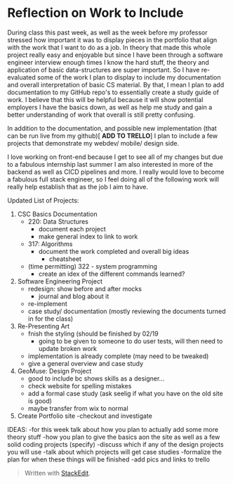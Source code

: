 
# Reflection on Work to Include

During class this past week, as well as the week before my professor stressed how important it was to display pieces in the portfolio that align with the work that I want to do as a job. In theory that made this whole project really easy and enjoyable but since I have been through a software engineer interview enough times I know the hard stuff, the theory and application of basic data-structures are super important. So I have re-evaluated some of the work I plan to display to include my documentation and overall interpretation of basic CS material. By that, I mean I plan to add documentation to my GitHub repo's to essentially create a study guide of work. I believe that this will be helpful because it will show potential employers I have the basics down, as well as help me study and gain a better understanding of work that overall is still pretty confusing. 

In addition to the documentation, and possible new implementation (that can be run live from my github)[ **ADD TO TRELLO**] I plan to include a few projects that demonstrate my webdev/ mobile/ design side. 

I love working on front-end because I get to see all of my changes but due to a fabulous internship last summer I am also interested in more of the backend as well as CICD pipelines and more. I really would love to become a fabulous full stack engineer, so I feel doing all of the following work will really help establish that as the job I aim to have.

Updated List of Projects:
1. CSC Basics Documentation
	- 220: Data Structures
		- document each project
		- make general index to link to work
	- 317: Algorithms
		- document the work completed and overall big ideas
			- cheatsheet
	- (time permitting) 322 - system programming
		- create an idex of the different commands learned?
2. Software Engineering Project
	- redesign: show before and after mocks
		- journal and blog about it
	- re-implement
	- case study/ documentation (mostly reviewing the documents turned in for the class)
3. Re-Presenting Art
	- fnish the styling (should be finished by 02/19
		- going to be given to someone to do user tests, will then need to update broken work
	- implementation is already complete (may need to be tweaked)
	- give a general overview and case study
4. GeoMuse: Design Project
	- good to include bc shows skills as a designer...
	- check website for spelling mistakes
	- add a formal case study (ask seelig if what you have on the old site is good)
	- maybe transfer from wix to normal
5. Create Portfolio site
	-checkout and investigate 

IDEAS:
-for this week talk about how you plan to actually add some more theory stuff 
-how you plan to give the basics aon the site as well as a few solid coding projects (specify)
-discuss which if any of the design projects you will use
-talk about which projects will get case studies
-formalize the plan for when these things will be finished
-add pics and links to trello

> Written with [StackEdit](https://stackedit.io/).
<!--stackedit_data:
eyJoaXN0b3J5IjpbMTMwODE3NDkzN119
-->
